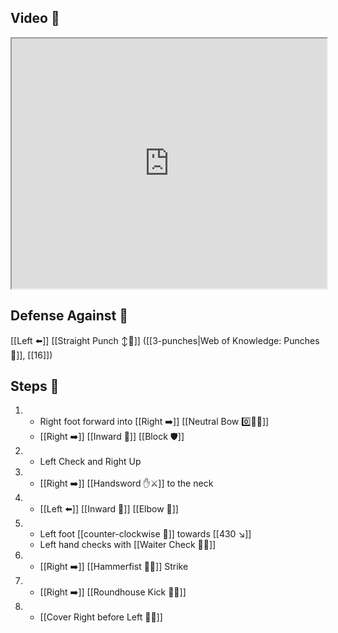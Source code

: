 ## Video 🎥

<iframe src="https://www.youtube.com/embed/uGtlfiYATKY" width="100%" height="400"></iframe>

## Defense Against 🤺

[[Left ⬅️]] [[Straight Punch ↕️👊]] ([[3-punches|Web of Knowledge: Punches 👊]], [[16]])

## Steps 👣

1. - Right foot forward into [[Right ➡️]] [[Neutral Bow 0️⃣🧍‍♂️]] 
    - [[Right ➡️]] [[Inward 🔽]] [[Block 🛡️]]
2. - Left Check and Right Up
3. - [[Right ➡️]] [[Handsword ✋⚔️]] to the neck
4. - [[Left ⬅️]] [[Inward 🔽]] [[Elbow 💪]]
5. - Left foot [[counter-clockwise 🔄]] towards [[430 ↘️]]
    - Left hand checks with [[Waiter Check 🧑‍🍳]]
6. - [[Right ➡️]] [[Hammerfist 🔨✊]] Strike
7. - [[Right ➡️]] [[Roundhouse Kick 🔄🦵]]
8. - [[Cover Right before Left 🦶🔄]]

